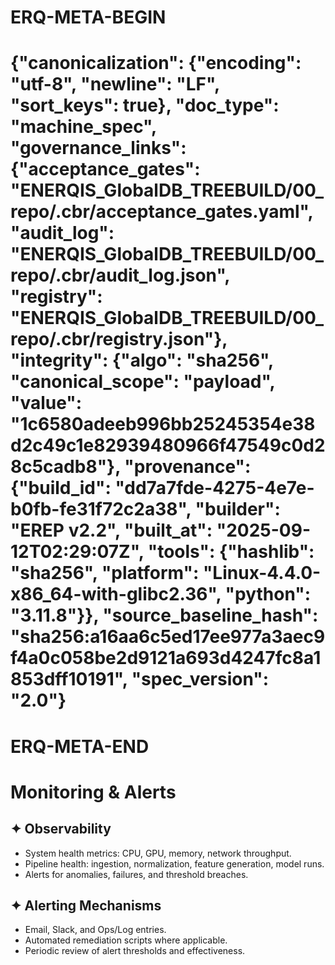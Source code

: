 # ERQ-META-BEGIN
# {"canonicalization": {"encoding": "utf-8", "newline": "LF", "sort_keys": true}, "doc_type": "machine_spec", "governance_links": {"acceptance_gates": "ENERQIS_GlobalDB_TREEBUILD/00_repo/.cbr/acceptance_gates.yaml", "audit_log": "ENERQIS_GlobalDB_TREEBUILD/00_repo/.cbr/audit_log.json", "registry": "ENERQIS_GlobalDB_TREEBUILD/00_repo/.cbr/registry.json"}, "integrity": {"algo": "sha256", "canonical_scope": "payload", "value": "1c6580adeeb996bb25245354e38d2c49c1e82939480966f47549c0d28c5cadb8"}, "provenance": {"build_id": "dd7a7fde-4275-4e7e-b0fb-fe31f72c2a38", "builder": "EREP v2.2", "built_at": "2025-09-12T02:29:07Z", "tools": {"hashlib": "sha256", "platform": "Linux-4.4.0-x86_64-with-glibc2.36", "python": "3.11.8"}}, "source_baseline_hash": "sha256:a16aa6c5ed17ee977a3aec9f4a0c058be2d9121a693d4247fc8a1853dff10191", "spec_version": "2.0"}
# ERQ-META-END
# Monitoring & Alerts

## ✦ Observability
- System health metrics: CPU, GPU, memory, network throughput.
- Pipeline health: ingestion, normalization, feature generation, model runs.
- Alerts for anomalies, failures, and threshold breaches.

## ✦ Alerting Mechanisms
- Email, Slack, and Ops/Log entries.
- Automated remediation scripts where applicable.
- Periodic review of alert thresholds and effectiveness.